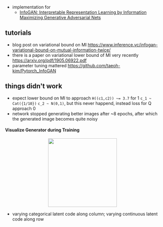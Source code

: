 

+ implementation for 
    + [InfoGAN: Interpretable Representation Learning by Information Maximizing Generative Adversarial Nets](https://arxiv.org/abs/1606.03657)

## tutorials

+ blog post on variational bound on MI https://www.inference.vc/infogan-variational-bound-on-mutual-information-twice/
+ there is a paper on variational lower bound of MI very recently https://arxiv.org/pdf/1905.06922.pdf
+ parameter tuning mattered https://github.com/taeoh-kim/Pytorch_InfoGAN

## things didn't work 

+ expect lower bound on MI to approach `H((c1,c2)) ~= 3.7` for 1 `c_1 ~ Cat({1/10})` `c_2 ~ N(0,1)`, but this never happend, instead loss for Q approach 0
+ network stopped generating better images after ~8 epochs, after which the generated image becomes quite noisy

#### Visualize Generator during Training

<p align="center">
  <img width='224', height='224' src="gifs/visualize_training.gif">
</p>
 
+ varying categorical latent code along column; varying continuous latent code along row

